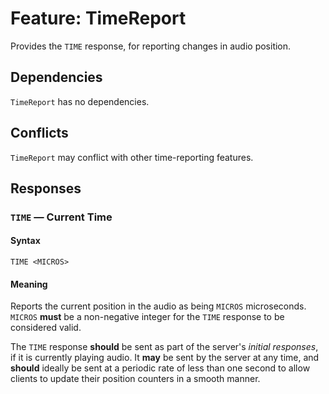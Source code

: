 # Feature: TimeReport

Provides the `TIME` response, for reporting changes in audio position.

## Dependencies

`TimeReport` has no dependencies.

## Conflicts

`TimeReport` may conflict with other time-reporting features.

## Responses

### `TIME` — Current Time

#### Syntax

`TIME <MICROS>`

#### Meaning

Reports the current position in the audio as being `MICROS` microseconds.
`MICROS` __must__ be a non-negative integer for the `TIME` response to be
considered valid.

The `TIME` response __should__ be sent as part of the server's _initial
responses_, if it is currently playing audio.  It __may__ be sent by the server
at any time, and __should__ ideally be sent at a periodic rate of less than one
second to allow clients to update their position counters in a smooth manner.

